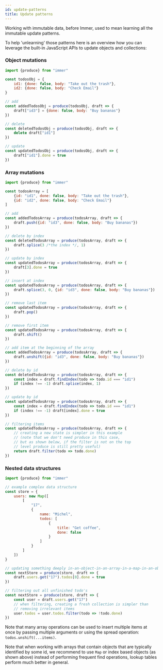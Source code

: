 ```yaml
---
id: update-patterns
title: Update patterns
---
```


<center>
<div data-ea-publisher="immerjs" data-ea-type="image" className="horizontal bordered"></div>
</center>

Working with immutable data, before Immer, used to mean learning all the immutable update patterns.

To help 'unlearning' those patterns here is an overview how you can leverage the built-in JavaScript APIs to update objects and collections:

### Object mutations

```javascript
import {produce} from "immer"

const todosObj = {
	id1: {done: false, body: "Take out the trash"},
	id2: {done: false, body: "Check Email"}
}

// add
const addedTodosObj = produce(todosObj, draft => {
	draft["id3"] = {done: false, body: "Buy bananas"}
})

// delete
const deletedTodosObj = produce(todosObj, draft => {
	delete draft["id1"]
})

// update
const updatedTodosObj = produce(todosObj, draft => {
	draft["id1"].done = true
})
```

### Array mutations

```javascript
import {produce} from "immer"

const todosArray = [
	{id: "id1", done: false, body: "Take out the trash"},
	{id: "id2", done: false, body: "Check Email"}
]

// add
const addedTodosArray = produce(todosArray, draft => {
	draft.push({id: "id3", done: false, body: "Buy bananas"})
})

// delete by index
const deletedTodosArray = produce(todosArray, draft => {
	draft.splice(3 /*the index */, 1)
})

// update by index
const updatedTodosArray = produce(todosArray, draft => {
	draft[3].done = true
})

// insert at index
const updatedTodosArray = produce(todosArray, draft => {
	draft.splice(3, 0, {id: "id3", done: false, body: "Buy bananas"})
})

// remove last item
const updatedTodosArray = produce(todosArray, draft => {
	draft.pop()
})

// remove first item
const updatedTodosArray = produce(todosArray, draft => {
	draft.shift()
})

// add item at the beginning of the array
const addedTodosArray = produce(todosArray, draft => {
	draft.unshift({id: "id3", done: false, body: "Buy bananas"})
})

// delete by id
const deletedTodosArray = produce(todosArray, draft => {
	const index = draft.findIndex(todo => todo.id === "id1")
	if (index !== -1) draft.splice(index, 1)
})

// update by id
const updatedTodosArray = produce(todosArray, draft => {
	const index = draft.findIndex(todo => todo.id === "id1")
	if (index !== -1) draft[index].done = true
})

// filtering items
const updatedTodosArray = produce(todosArray, draft => {
	// creating a new state is simpler in this example
	// (note that we don't need produce in this case,
	// but as shown below, if the filter is not on the top
	// level produce is still pretty useful)
	return draft.filter(todo => todo.done)
})
```

### Nested data structures

```javascript
import {produce} from "immer"

// example complex data structure
const store = {
	users: new Map([
		[
			"17",
			{
				name: "Michel",
				todos: [
					{
						title: "Get coffee",
						done: false
					}
				]
			}
		]
	])
}

// updating something deeply in-an-object-in-an-array-in-a-map-in-an-object:
const nextStore = produce(store, draft => {
	draft.users.get("17").todos[0].done = true
})

// filtering out all unfinished todo's
const nextStore = produce(store, draft => {
	const user = draft.users.get("17")
	// when filtering, creating a fresh collection is simpler than
	// removing irrelevant items
	user.todos = user.todos.filter(todo => !todo.done)
})
```

Note that many array operations can be used to insert multiple items at once by passing multiple arguments or using the spread operation: `todos.unshift(...items)`.

Note that when working with arrays that contain objects that are typically identified by some id, we recommend to use `Map` or index based objects (as shown above) instead of performing frequent find operations, lookup tables perform much better in general.
